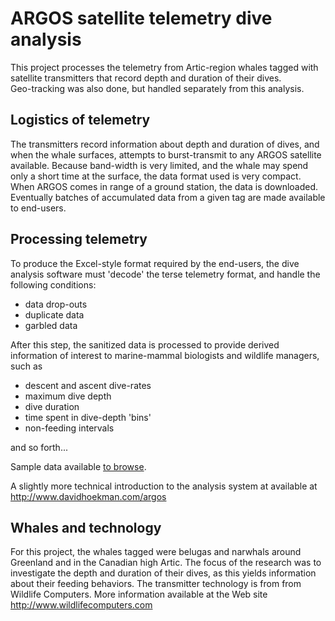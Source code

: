 # ARGOS satellite telemetry dive analysis

This project processes the telemetry from Artic-region whales tagged with 
satellite transmitters that record depth and duration of their dives.  
Geo-tracking was also done, but handled separately from this analysis.

## Logistics of telemetry

The transmitters record information about depth and duration of dives, and when
the whale surfaces, attempts to burst-transmit to any ARGOS satellite available.
Because band-width is very limited, and the whale may spend only a short time at
the surface, the data format used is very compact.  When ARGOS comes in range of
a ground station, the data is downloaded. Eventually batches of accumulated data 
from a given tag are made available to end-users.

## Processing telemetry

To produce the Excel-style format required by the end-users, the dive analysis 
software must 'decode' the terse telemetry format, and handle the following conditions:

* data drop-outs
* duplicate data
* garbled data

After this step, the sanitized data is processed to provide derived information
of interest to marine-mammal biologists and wildlife managers, such as 

* descent and ascent dive-rates
* maximum dive depth
* dive duration
* time spent in dive-depth 'bins'
* non-feeding intervals

and so forth...

Sample data available [to browse](./sample).

A slightly more technical introduction to the analysis system at available at
<http://www.davidhoekman.com/argos>

## Whales and technology

For this project, the whales tagged were belugas and narwhals around Greenland
and in the Canadian high Artic.  The focus of the research was to investigate
the depth and duration of their dives, as this yields information about their
feeding behaviors. The transmitter technology is from from Wildlife Computers.
More information available at the Web site <http://www.wildlifecomputers.com>
